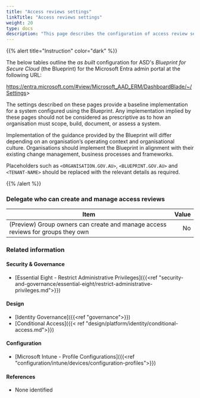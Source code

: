 ```yaml
---
title: "Access reviews settings"
linkTitle: "Access reviews settings"
weight: 20
type: docs
description: "This page describes the configuration of access review settings within Microsoft Entra ID associated with systems built according to the guidance provided by ASD's Blueprint for Secure Cloud."
---
```


{{% alert title="Instruction" color="dark" %}}

The below tables outline the *as built* configuration for ASD's *Blueprint for Secure Cloud* (the Blueprint) for the Microsoft Entra admin portal at the following URL:

<https://entra.microsoft.com/#view/Microsoft_AAD_ERM/DashboardBlade/~/Settings>>

The settings described on these pages provide a baseline implementation for a system configured using the Blueprint. Any implementation implied by these pages should not be considered as prescriptive as to how an organisation must scope, build, document, or assess a system.

Implementation of the guidance provided by the Blueprint will differ depending on an organisation’s operating context and organisational culture. Organisations should implement the Blueprint in alignment with their existing change management, business processes and frameworks.

Placeholders such as `<ORGANISATION.GOV.AU>`, `<BLUEPRINT.GOV.AU>` and `<TENANT-NAME>` should be replaced with the relevant details as required.

{{% /alert %}}

### Delegate who can create and manage access reviews

| Item                                                                            | Value |
| ------------------------------------------------------------------------------- | ----: |
| (Preview) Group owners can create and manage access reviews for groups they own |    No |

### Related information

#### Security & Governance

* [Essential Eight - Restrict Administrative Privileges]({{<ref "security-and-governance/essential-eight/restrict-administrative-privileges.md">}})
  
#### Design

* [Identity Governance]({{<ref "governance">}})
* [Conditional Access]({{< ref "design/platform/identity/conditional-access.md">}})
  
#### Configuration

* [Microsoft Intune - Profile Configurations]({{<ref "configuration/intune/devices/configuration-profiles">}})

#### References

* None identified
  
